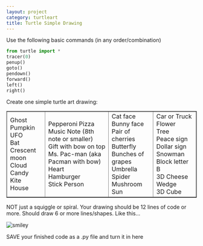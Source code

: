 ```yaml
---
layout: project
category: turtleart
title: Turtle Simple Drawing
---
```

Use the following basic commands (in any order/combination)
```python
from turtle import *
tracer(0)
penup()
goto()
pendown()
forward()
left()
right()
```
Create one simple turtle art drawing:
<table style="border-collapse: collapse; width: 100%;" border="1">
<tbody>
<tr>
<td>
Ghost<br>Pumpkin<br>UFO<br>Bat<br>Crescent moon<br>Cloud<br>Candy<br>Kite<br>House
</td>
<td>
Pepperoni Pizza<br>Music Note (8th note or smaller)<br>Gift with bow on top<br>Ms. Pac-man (aka Pacman with bow)<br>Heart<br>Hamburger<br>Stick Person
</td>
<td>
Cat face<br>Bunny face<br>Pair of cherries<br>Butterfly<br>Bunches of grapes<br>Umbrella<br>Spider<br>Mushroom<br>Sun
</td>
<td>
Car or Truck<br>Flower<br>Tree<br>Peace sign<br>Dollar sign<br>Snowman<br>Block letter B<br>3D Cheese Wedge<br>3D Cube
</td>
</tr>
</tbody>
</table>


NOT just a squiggle or spiral. Your drawing should be 12 lines of code or more. Should draw 6 or more lines/shapes. Like this...

![smiley](/apcsp/turtleart/turtlesmiley.jpg)

SAVE your finished code as a .py file and turn it in here
